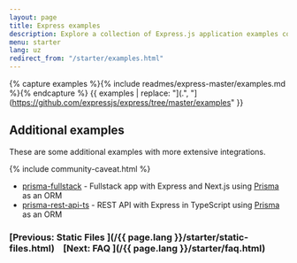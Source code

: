 ```yaml
---
layout: page
title: Express examples
description: Explore a collection of Express.js application examples covering various use cases, integrations, and advanced configurations to help you learn and build your projects.
menu: starter
lang: uz
redirect_from: "/starter/examples.html"
---
```


{% capture examples %}{% include readmes/express-master/examples.md %}{% endcapture %}
{{ examples | replace: "](.", "](https://github.com/expressjs/express/tree/master/examples" }}

## Additional examples

These are some additional examples with more extensive integrations.

{% include community-caveat.html %}

- [prisma-fullstack](https://github.com/prisma/prisma-examples/tree/latest/pulse/fullstack-simple-chat) - Fullstack app with Express and Next.js using [Prisma](https://www.npmjs.com/package/prisma) as an ORM
- [prisma-rest-api-ts](https://github.com/prisma/prisma-examples/tree/latest/orm/express) - REST API with Express in TypeScript using [Prisma](https://www.npmjs.com/package/prisma) as an ORM

### [Previous: Static Files ](/{{ page.lang }}/starter/static-files.html)&nbsp;&nbsp;&nbsp;&nbsp;[Next: FAQ ](/{{ page.lang }}/starter/faq.html)
